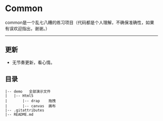 # Common
common是一个乱七八糟的练习项目（代码都是个人理解，不确保准确性，如果有误欢迎指出，谢谢。）

---
## 更新
- 无节奏更新，看心情。

## 目录
```
|-- demo   全部演示文件
|   |-- Html5
|       |-- drap    拖拽
|       |-- canvas  画布
|-- .gitattributes
|-- README.md

```
